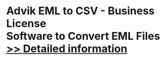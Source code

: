 # Advik EML to CSV - Business License<br />Software to Convert EML Files<br />[>> Detailed information](https://secure.shareit.com/shareit/product.html?productid=300805817&affiliateid=200057808)